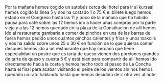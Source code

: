 Por la mañana hemos cogido un autobús cerca del hotel para ir al kursaal hemos cogido la línea 5 y nos ha costado 1 o 75 € el billete luego hemos estado en el Congreso hasta las 11 y poco de la mañana que ha habido pausa para café sobre las 12 hemos ido a hacer unas compras por la parte vieja y a las 12 hemos quedado en la plaza de la Constitución de allí hemos ido al restaurante gambaria a comer de pinchos en una de las barras de fuera hemos pedido unos cuántos pinchos calientes y fríos y unos txakolis y nos ha salido sobre unos 25 o 30 € en función de lo que quieras comer
después hemos ido a un restaurante que hay cercano que tiene especialidad un postre que es tarta de queso vienen dos porciones grandes de tarta de queso y cuesta 5 € y está bien para compartir
de allí hemos ido directamente hacia la costa y hemos hecho todo el paseo de La Concha hasta el final para acabar visitando el peine de los vientos ahí nos hemos quedado un rato hablando hasta que hemos decidido de ir otra vez al hotel
